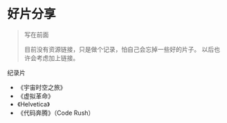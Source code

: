 # 好片分享

> 写在前面
> 
> 目前没有资源链接，只是做个记录，怕自己会忘掉一些好的片子。
> 以后也许会考虑加上链接。

纪录片

* 《宇宙时空之旅》
* 《虚拟革命》
* 《Helvetica》
* 《代码奔腾》（Code Rush）


